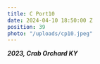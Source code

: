 ```yaml
---
title: C Port10
date: 2024-04-10 18:50:00 Z
position: 39
photo: "/uploads/cp10.jpeg"
---
```


***2023, Crab Orchard KY***